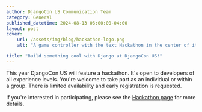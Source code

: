 ```yaml
---
author: DjangoCon US Communication Team
category: General
published_datetime: 2024-08-13 06:00:00-04:00
layout: post
cover:
    url: /assets/img/blog/hackathon-logo.png
    alt: "A game controller with the text Hackathon in the center of it."

title: "Build something cool with Django at DjangoCon US!"
---
```


This year DjangoCon US will feature a hackathon. It's open to developers of all experience levels. You're welcome to take part as an individual or within a group. There is limited availability and early registration is requested.

If you're interested in participating, please see the [Hackathon page](/hackathon/) for more details.
